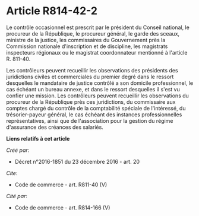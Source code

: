 # Article R814-42-2

Le contrôle occasionnel est prescrit par le président du Conseil national, le procureur de la République, le procureur
général, le garde des sceaux, ministre de la justice, les commissaires du Gouvernement près la Commission nationale
d'inscription et de discipline, les magistrats inspecteurs régionaux ou le magistrat coordonnateur mentionné à l'article R.
811-40. 

Les contrôleurs peuvent recueillir les observations des présidents des juridictions civiles et commerciales du premier degré
dans le ressort desquelles le mandataire de justice contrôlé a son domicile professionnel, le cas échéant un bureau annexe,
et dans le ressort desquelles il s'est vu confier une mission. Les contrôleurs peuvent recueillir les observations du
procureur de la République près ces juridictions, du commissaire aux comptes chargé du contrôle de la comptabilité spéciale
de l'intéressé, du trésorier-payeur général, le cas échéant des instances professionnelles représentatives, ainsi que de
l'association pour la gestion du régime d'assurance des créances des salariés.

**Liens relatifs à cet article**

_Créé par_:

  - Décret n°2016-1851 du 23 décembre 2016 - art. 20

_Cite_:

  - Code de commerce - art. R811-40 (V)

_Cité par_:

  - Code de commerce - art. R814-166 (V)
